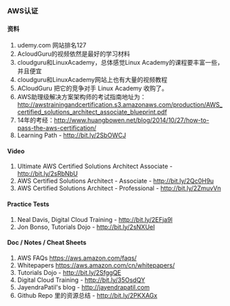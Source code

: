 ### AWS认证

#### 资料
1. udemy.com 网站排名127
1. AcloudGuru的视频依然是最好的学习材料
1. cloudguru和LinuxAcademy，总体感觉Linux Academy的课程要丰富一些，并且便宜
1. cloudguru和LinuxAcademy网站上也有大量的视频教程
1. ACloudGuru 把它的竞争对手 Linux Academy 收购了。
1. AWS助理级解决方案架构师的考试指南地址为：http://awstrainingandcertification.s3.amazonaws.com/production/AWS_certified_solutions_architect_associate_blueprint.pdf
1. 14年的考经：http://www.huangbowen.net/blog/2014/10/27/how-to-pass-the-aws-certification/
1. Learning Path - http://bit.ly/2SbOWCJ

#### Video
1. Ultimate AWS Certified Solutions Architect Associate - http://bit.ly/2sRbNbU
1. AWS Certified Solutions Architect - Associate - http://bit.ly/2Qc0H9u
1. AWS Certified Solutions Architect - Professional - http://bit.ly/2ZmuvVn

#### Practice Tests
1. Neal Davis, Digital Cloud Training - http://bit.ly/2EFja9l
1. Jon Bonso, Tutorials Dojo - http://bit.ly/2sNXUeI

#### Doc / Notes / Cheat Sheets
1. AWS FAQs https://aws.amazon.com/faqs/
1. Whitepapers https://aws.amazon.com/cn/whitepapers/
1. Tutorials Dojo - http://bit.ly/2SfggQE
1. Digital Cloud Training - http://bit.ly/35OsdQY
1. JayendraPatil's blog - http://jayendrapatil.com
1. Github Repo 里的资源总结 - http://bit.ly/2PKXAGx
